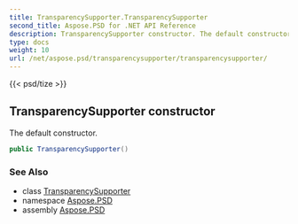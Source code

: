 ```yaml
---
title: TransparencySupporter.TransparencySupporter
second_title: Aspose.PSD for .NET API Reference
description: TransparencySupporter constructor. The default constructor
type: docs
weight: 10
url: /net/aspose.psd/transparencysupporter/transparencysupporter/
---
```

{{< psd/tize >}}
## TransparencySupporter constructor

The default constructor.

```csharp
public TransparencySupporter()
```

### See Also

* class [TransparencySupporter](../)
* namespace [Aspose.PSD](../../transparencysupporter/)
* assembly [Aspose.PSD](../../../)



